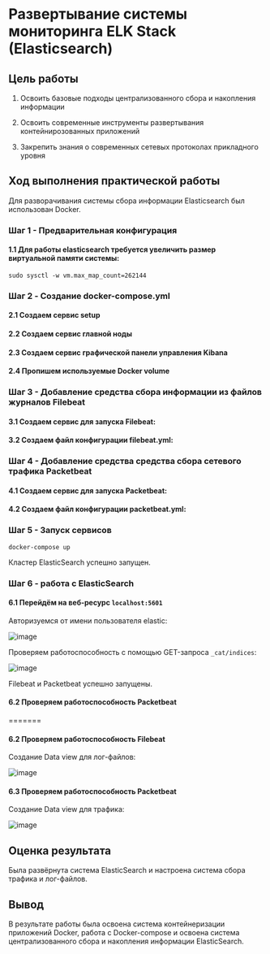 # Развертывание системы мониторинга ELK Stack (Elasticsearch)

## Цель работы
1. Освоить базовые подходы централизованного сбора и накопления информации

2. Освоить современные инструменты развертывания контейнирозованных приложений

3. Закрепить знания о современных сетевых протоколах прикладного уровня

## Ход выполнения практической работы

Для разворачивания системы сбора информации Elasticsearch был использован Docker.

### Шаг 1 - Предварительная конфигурация

#### 1.1 Для работы elasticsearch требуется увеличить размер виртуальной памяти системы:

```
sudo sysctl -w vm.max_map_count=262144
```

### Шаг 2 - Cоздание docker-compose.yml

#### 2.1 Создаем сервис setup

#### 2.2 Создаем сервис главной ноды

#### 2.3 Создаем сервис графической панели управления Kibana

#### 2.4 Пропишем используемые Docker volume

### Шаг 3 - Добавление средства сбора информации из файлов журналов Filebeat

#### 3.1 Создаем сервис для запуска Filebeat:

#### 3.2 Создаем файл конфигурации filebeat.yml:



### Шаг 4 - Добавление средства средства сбора сетевого трафика Packetbeat

#### 4.1 Создаем сервис для запуска Packetbeat:

#### 4.2 Создаем файл конфигурации packetbeat.yml:

### Шаг 5 - Запуск сервисов

```
docker-compose up
```

Кластер ElasticSearch успешно запущен. 

### Шаг 6 - работа с ElasticSearch

#### 6.1 Перейдём на веб-ресурс `localhost:5601` 

Авторизуемся от имени пользователя elastic:

![image](https://github.com/Marshallmeow/protectsystem/assets/89981827/f19a5097-50ba-499a-9428-8179c72f8bd7)

Проверяем работоспособность с помощью GET-запроса `_cat/indices`:

![image](https://github.com/Marshallmeow/protectsystem/assets/89981827/2ce0ee0d-82d2-4a5f-8b64-d8fbabddb371)

Filebeat и Packetbeat успешно запущены.


#### 6.2 Проверяем работоспособность Packetbeat
=======
#### 6.2 Проверяем работоспособность Filebeat

Создание Data view для лог-файлов:

![image](https://github.com/Marshallmeow/protectsystem/assets/89981827/449ab749-3553-4a2b-adeb-00e8746c7f25)

#### 6.3 Проверяем работоспособность Packetbeat

Создание Data view для трафика:

![image](https://github.com/Marshallmeow/protectsystem/assets/89981827/9d1d9253-8b60-4c33-be8c-ca3f4b7589f8)

## Оценка результата

Была развёрнута система ElasticSearch и настроена система сбора трафика и лог-файлов.

## Вывод

В результате работы была освоена система контейнеризации приложений Docker, работа с Docker-compose и освоена система централизованного сбора и накопления информации ElasticSearch.
